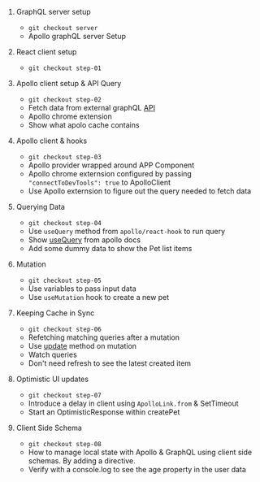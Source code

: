 1. GraphQL server setup
    - `git checkout server`
    - Apollo graphQL server Setup

1. React client setup
    - `git checkout step-01`

1. Apollo client setup & API Query
    - `git checkout step-02`
    - Fetch data from external graphQL [API](https://rickandmortyapi.com/graphql)
    - Apollo chrome extension 
    - Show what apolo cache contains 

1. Apollo client & hooks
    - `git checkout step-03`
    - Apollo provider wrapped around APP Component
    - Apollo chrome externsion configured by passing `"connectToDevTools": true` to ApolloClient
    - Use Apollo externsion to figure out the query needed to fetch data

1. Querying Data 
    - `git checkout step-04`
    - Use `useQuery` method from `apollo/react-hook` to run query
    - Show [useQuery](https://www.apollographql.com/docs/tutorial/queries/) from apollo docs
    - Add some dummy data to show the Pet list items

1. Mutation 
    - `git checkout step-05`
    - Use variables to pass input data
    - Use `useMutation` hook to create a new pet

1. Keeping Cache in Sync
    - `git checkout step-06`
    - Refetching matching queries after a mutation 
    - Use [update](https://www.apollographql.com/docs/react/data/mutations/) method on mutation 
    - Watch queries
    - Don't need refresh to see the latest created item

1. Optimistic UI updates
    - `git checkout step-07`
    - Introduce a delay in client using `ApolloLink.from` & SetTimeout
    - Start an OptimisticResponse within createPet

1. Client Side Schema 
    - `git checkout step-08`
    - How to manage local state with Apollo & GraphQL using client side schemas. By adding a directive.
    - Verify with a console.log to see the age property in the user data







